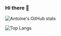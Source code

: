 ### Hi there 👋

![Antoine's GitHub stats](https://github-readme-stats.vercel.app/api?username=antoinekllee&show_icons=true&theme=dracula&include_all_commits)

![Top Langs](https://github-readme-stats.vercel.app/api/top-langs/?username=antoinekllee&&hide=ShaderLab&langs_count=8&layout=compact&theme=dracula&exclude_repo=The-Shadow-Crossing,Warlandia,Synergy-Interactive-Game)

<!--
**antoinekllee/antoinekllee** is a ✨ _special_ ✨ repository because its `README.md` (this file) appears on your GitHub profile.

Here are some ideas to get you started:

- 🔭 I’m currently working on ...
- 🌱 I’m currently learning ...
- 👯 I’m looking to collaborate on ...
- 🤔 I’m looking for help with ...
- 💬 Ask me about ...
- 📫 How to reach me: ...
- 😄 Pronouns: ...
- ⚡ Fun fact: ...
-->
